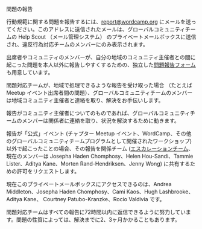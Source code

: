 <!-- # Incident Reporting -->
問題の報告

<!-- To report a code of conduct-related issue, email [report@wordcamp.org](mailto:report@wordcamp.org). Emails sent to this address will go to a private mailbox on the global community team’s Help Scout instance, visible only to deputies on an incident response squad. -->
行動規範に関する問題を報告するには、[report@wordcamp.org](mailto:report@wordcamp.org) にメールを送ってください。このアドレスに送信されたメールは、グローバルコミュニティチームの Help Scout （メール管理システム） のプライベートメールボックスに送信され、違反行為対応チームのメンバーにのみ表示されます。

<!-- A stand-alone [Incident Reporting form](https://central.wordcamp.org/incident-report/) is also available, to make it easier for attendees and community members to report issues that come up with their local community organizers, to someone other than their local community organizers. -->
出席者やコミュニティのメンバーが、自分の地域のコミュニティ主催者との間に起こった問題を本人以外に報告しやすくするための、独立した[問題報告フォーム](https://central.wordcamp.org/incident-report/)も用意しています。

<!-- If the incident response squad receives a report that looks like it could be handled locally — for example, between attendees at a meetup event — a member of the global community team will get in touch with local community organizers to offer assistance. -->
問題対応チームが、地域で処理できるような報告を受け取った場合 （たとえば Meetup イベント出席者間の問題）、グローバルコミュニティチームのメンバーは地域コミュニティ主催者と連絡を取り、解決をお手伝いします。

<!-- If the report is \*about\* a community organizer, then we’ll reach out to the concerned parties and work to resolve the situation. -->
報告がコミュニティ主催者についてのものであれば、グローバルコミュニティチームのメンバーは関係者に連絡を取り、状況を解決するために動きます。

<!-- If the report is about behavior that didn’t happen at an “official” event (which is to say, a chapter meetup event, WordCamp, or other workshop organized as part of a global community team program), we’ll request permission to pass the report along to the team it involves (or to the [Escalation Team](https://make.wordpress.org/community/2015/07/02/escalation-team/#comment-22773), currently made up of Josepha Haden Chomphosy, Helen Hou-Sandi, Tammie Lister, Aditya Kane, Morten Rand-Hendriksen, and Jenny Wong). -->
報告が「公式」イベント (チャプター Meetup イベント、WordCamp、その他のグローバルコミュニティチームプログラムとして開催されたワークショップ)以外で起こったことの場合、その報告を関係チーム ([エスカレーションチーム](https://make.wordpress.org/community/2015/07/02/escalation-team/#comment-22773)、現在のメンバーは Josepha Haden Chomphosy、Helen Hou-Sandi、Tammie Lister、Aditya Kane、Morten Rand-Hendriksen、Jenny Wong) に共有するための許可をリクエストします。

<!-- Currently the people who have access to this private mailbox are: Andrea Middleton, Josepha Haden Chomphosy, Cami Kaos, Hugh Lashbrooke, Aditya Kane, Courtney Patubo-Kranzke, and Rocío Valdivia. -->
現在このプライベートメールボックスにアクセスできるのは、Andrea Middleton、Josepha Haden Chomphosy、Cami Kaos、Hugh Lashbrooke、Aditya Kane、
Courtney Patubo-Kranzke、Rocío Valdivia です。

<!-- The incident response squad tries to respond to all reports within 72 hours of receiving the report. Resolving the issue reported may take as long as 2-3 months, depending on the nature of the issue. -->
問題対応チームはすべての報告に72時間以内に返信できるように努力しています。問題の性質によっては、解決までに2、3ヶ月かかることもあります。
